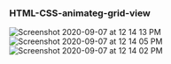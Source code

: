 ### HTML-CSS-animateg-grid-view

![Screenshot 2020-09-07 at 12 14 13 PM](https://user-images.githubusercontent.com/43451046/92356395-ae519700-f103-11ea-9e1a-10c5f79e50a6.png)
![Screenshot 2020-09-07 at 12 14 05 PM](https://user-images.githubusercontent.com/43451046/92356412-b4477800-f103-11ea-9736-8d842882a2a2.png)
![Screenshot 2020-09-07 at 12 14 02 PM](https://user-images.githubusercontent.com/43451046/92356413-b4e00e80-f103-11ea-8c3b-a36099e76f8f.png)
